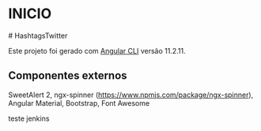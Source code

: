 <h1>INICIO</h1>
# HashtagsTwitter

Este projeto foi gerado com [Angular CLI](https://github.com/angular/angular-cli) versão 11.2.11.

## Componentes externos

SweetAlert 2,
ngx-spinner (https://www.npmjs.com/package/ngx-spinner),
Angular Material, Bootstrap, Font Awesome

<!-- ## Development server

Run `ng serve` for a dev server. Navigate to `http://localhost:4200/`. The app will automatically reload if you change any of the source files.

## Code scaffolding

Run `ng generate component component-name` to generate a new component. You can also use `ng generate directive|pipe|service|class|guard|interface|enum|module`.

## Build

Run `ng build` to build the project. The build artifacts will be stored in the `dist/` directory. Use the `--prod` flag for a production build.

## Running unit tests

Run `ng test` to execute the unit tests via [Karma](https://karma-runner.github.io).

## Running end-to-end tests

Run `ng e2e` to execute the end-to-end tests via [Protractor](http://www.protractortest.org/).

## Further help

To get more help on the Angular CLI use `ng help` or go check out the [Angular CLI Overview and Command Reference](https://angular.io/cli) page. -->
teste jenkins
